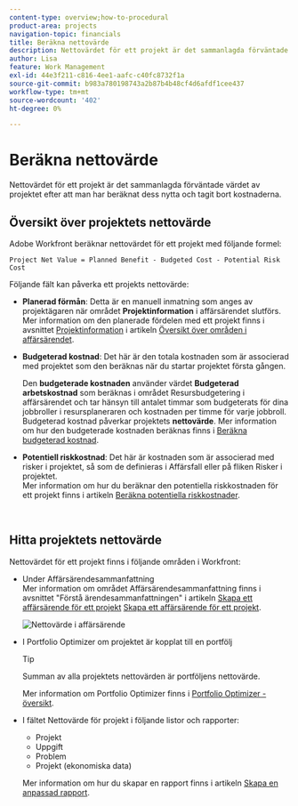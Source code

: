 ```yaml
---
content-type: overview;how-to-procedural
product-area: projects
navigation-topic: financials
title: Beräkna nettovärde
description: Nettovärdet för ett projekt är det sammanlagda förväntade värdet av projektet efter att man har beräknat dess nytta och tagit bort kostnaderna.
author: Lisa
feature: Work Management
exl-id: 44e3f211-c816-4ee1-aafc-c40fc8732f1a
source-git-commit: b983a780198743a2b87b4b48cf4d6afdf1cee437
workflow-type: tm+mt
source-wordcount: '402'
ht-degree: 0%

---
```


# Beräkna nettovärde

Nettovärdet för ett projekt är det sammanlagda förväntade värdet av projektet efter att man har beräknat dess nytta och tagit bort kostnaderna.

## Översikt över projektets nettovärde

Adobe Workfront beräknar nettovärdet för ett projekt med följande formel:

```
Project Net Value = Planned Benefit - Budgeted Cost - Potential Risk Cost
```

Följande fält kan påverka ett projekts nettovärde:

* **Planerad förmån**: Detta är en manuell inmatning som anges av projektägaren när området **Projektinformation** i affärsärendet slutförs.\
  Mer information om den planerade fördelen med ett projekt finns i avsnittet [Projektinformation](../../../manage-work/projects/define-a-business-case/areas-of-business-case.md#project-info) i artikeln [Översikt över områden i affärsärendet](../../../manage-work/projects/define-a-business-case/areas-of-business-case.md).

* **Budgeterad kostnad**: Det här är den totala kostnaden som är associerad med projektet som den beräknas när du startar projektet första gången.

  Den **budgeterade kostnaden** använder värdet **Budgeterad arbetskostnad** som beräknas i området Resursbudgetering i affärsärendet och tar hänsyn till antalet timmar som budgeterats för dina jobbroller i resursplaneraren och kostnaden per timme för varje jobbroll.\
  Budgeterad kostnad påverkar projektets **nettovärde**. Mer information om hur den budgeterade kostnaden beräknas finns i [Beräkna budgeterad kostnad](../../../manage-work/projects/project-finances/budgeted-cost.md).

* **Potentiell riskkostnad**: Det här är kostnaden som är associerad med risker i projektet, så som de definieras i Affärsfall eller på fliken Risker i projektet.\
  Mer information om hur du beräknar den potentiella riskkostnaden för ett projekt finns i artikeln [Beräkna potentiella riskkostnader](../../../manage-work/projects/project-finances/potential-risk-cost.md).

   

## Hitta projektets nettovärde

Nettovärdet för ett projekt finns i följande områden i Workfront:

* Under Affärsärendesammanfattning \
  Mer information om området Affärsärendesammanfattning finns i avsnittet &quot;Förstå ärendesammanfattningen&quot; i artikeln [Skapa ett affärsärende för ett projekt](../../../manage-work/projects/define-a-business-case/create-business-case.md) [Skapa ett affärsärende för ett projekt](../../../manage-work/projects/define-a-business-case/create-business-case.md).

  ![Nettovärde i affärsärende](assets/net-value-on-business-case-summary-highlighted-350x444.png)

* I Portfolio Optimizer om projektet är kopplat till en portfölj

  >[!TIP]
  >
  >Summan av alla projektets nettovärden är portföljens nettovärde.

  Mer information om Portfolio Optimizer finns i [Portfolio Optimizer - översikt](../../../manage-work/portfolios/portfolio-optimizer/portfolio-optimizer-overview.md).

* I fältet Nettovärde för projekt i följande listor och rapporter:

   * Projekt
   * Uppgift
   * Problem
   * Projekt (ekonomiska data)

  Mer information om hur du skapar en rapport finns i artikeln [Skapa en anpassad rapport](../../../reports-and-dashboards/reports/creating-and-managing-reports/create-custom-report.md).

